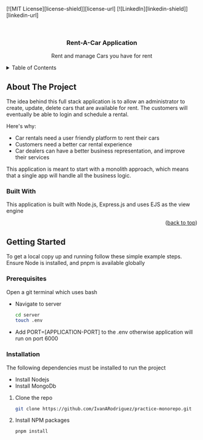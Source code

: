 <a name="readme-top"></a>

[![MIT License][license-shield]][license-url]
[![LinkedIn][linkedin-shield]][linkedin-url]

<!-- PROJECT LOGO -->
<br />
<div align="center">

  <h3 align="center">Rent-A-Car Application</h3>

  <p align="center">
   Rent and manage Cars you have for rent
  </p>
</div>

<!-- TABLE OF CONTENTS -->
<details>
  <summary>Table of Contents</summary>
  <ol>
    <li>
      <a href="#about-the-project">About The Project</a>
      <ul>
        <li><a href="#built-with">Built With</a></li>
      </ul>
    </li>
    <li>
      <a href="#getting-started">Getting Started</a>
      <ul>
        <li><a href="#prerequisites">Prerequisites</a></li>
        <li><a href="#installation">Installation</a></li>
      </ul>
    </li>
    <li><a href="#usage">Usage</a></li>
    <li><a href="#roadmap">Roadmap</a></li>
    <li><a href="#contributing">Contributing</a></li>
    <li><a href="#license">License</a></li>
    <li><a href="#contact">Contact</a></li>
    <li><a href="#acknowledgments">Acknowledgments</a></li>
  </ol>
</details>

<!-- ABOUT THE PROJECT -->

## About The Project

The idea behind this full stack application is to allow an administrator to create, update, delete cars that are available for rent. The customers will eventually be able to login and schedule a rental.

Here's why:

- Car rentals need a user friendly platform to rent their cars
- Customers need a better car rental experience
- Car dealers can have a better business representation, and improve their services

This application is meant to start with a monolith approach, which means that a single app will handle all the business logic.

### Built With

This application is built with Node.js, Express.js and uses EJS as the view engine

<p align="right">(<a href="#readme-top">back to top</a>)</p>

<!-- GETTING STARTED -->

## Getting Started

To get a local copy up and running follow these simple example steps. Ensure Node is installed, and pnpm is available globally

### Prerequisites

Open a git terminal which uses bash

- Navigate to server

  ```sh
  cd server
  touch .env
  ```

- Add PORT=[APPLICATION-PORT] to the .env otherwise application will run on port 6000

### Installation

The following dependencies must be installed to run the project

- Install Nodejs
- Install MongoDb

1. Clone the repo
   ```sh
   git clone https://github.com/IvanARodriguez/practice-monorepo.git
   ```
2. Install NPM packages
   ```sh
   pnpm install
   ```
